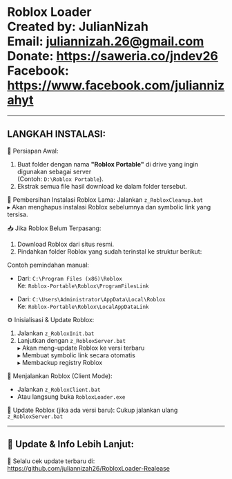 Roblox Loader  
Created by: JulianNizah  
Email: juliannizah.26@gmail.com  
Donate: https://saweria.co/jndev26  
Facebook: https://www.facebook.com/juliannizahyt  
===================================================

-----------------------------------------
LANGKAH INSTALASI:
-----------------------------------------

📁 Persiapan Awal:
1. Buat folder dengan nama **"Roblox Portable"** di drive yang ingin digunakan sebagai server  
   (Contoh: `D:\Roblox Portable`).
2. Ekstrak semua file hasil download ke dalam folder tersebut.

🧹 Pembersihan Instalasi Roblox Lama:
Jalankan `z_RobloxCleanup.bat`  
▸ Akan menghapus instalasi Roblox sebelumnya dan symbolic link yang tersisa.

📥 Jika Roblox Belum Terpasang:
1. Download Roblox dari situs resmi.
2. Pindahkan folder Roblox yang sudah terinstal ke struktur berikut:

Contoh pemindahan manual:
- Dari: `C:\Program Files (x86)\Roblox`  
  Ke: `Roblox-Portable\Roblox\ProgramFilesLink`

- Dari: `C:\Users\Administrator\AppData\Local\Roblox`  
  Ke: `Roblox-Portable\Roblox\LocalAppDataLink`

⚙️ Inisialisasi & Update Roblox:
1. Jalankan `z_RobloxInit.bat`
2. Lanjutkan dengan `z_RobloxServer.bat`  
▸ Akan meng-update Roblox ke versi terbaru  
▸ Membuat symbolic link secara otomatis  
▸ Membackup registry Roblox

🚀 Menjalankan Roblox (Client Mode):
- Jalankan `z_RobloxClient.bat`  
- Atau langsung buka `RobloxLoader.exe`

🔄 Update Roblox (jika ada versi baru):
Cukup jalankan ulang `z_RobloxServer.bat`

-----------------------------------------
📌 Update & Info Lebih Lanjut:
-----------------------------------------

🔗 Selalu cek update terbaru di:
https://github.com/juliannizah26/RobloxLoader-Realease

